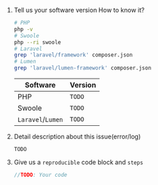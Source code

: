 1. Tell us your software version
    How to know it?
    ```Bash
    # PHP
    php -v
    # Swoole
    php --ri swoole
    # Laravel
    grep 'laravel/framework' composer.json
    # Lumen
    grep 'laravel/lumen-framework' composer.json
    ```

    | Software | Version |
    | --------- | --------- |
    | PHP | `TODO` |
    | Swoole | `TODO` |
    | `Laravel`/`Lumen` | `TODO` |

2. Detail description about this issue(error/log)

    `TODO`

3. Give us a `reproducible` code block and `steps`

    ```PHP
    //TODO: Your code
    ```
